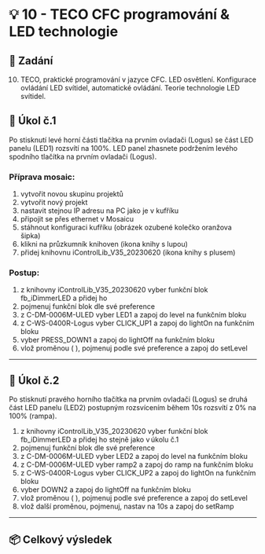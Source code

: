 
# 💡 10 - TECO CFC programování & LED technologie

## 🎯 Zadání

10. TECO, praktické programování v jazyce CFC. LED osvětlení. Konfigurace ovládání LED svítidel, automatické ovládání. Teorie technologie LED svítidel. 

## 🧪 Úkol č.1
Po stisknutí levé horní části tlačítka na prvním ovladači (Logus) se část LED panelu (LED1) rozsvítí na 100%. LED panel zhasnete podržením levého spodního tlačítka na prvním ovladači (Logus). 

### Příprava mosaic: 

1. vytvořit novou skupinu projektů   
2. vytvořit nový projekt   
3. nastavit stejnou IP adresu na PC jako je v kufříku   
4. připojit se přes ethernet v Mosaicu   
5. stáhnout konfiguraci kufříku (obrázek ozubené kolečko oranžova šipka)    
6. klikni na průzkumník knihoven (ikona knihy s lupou)    
7. přidej knihovnu iControlLib_V35_20230620 (ikona knihy s plusem)   

### Postup:

1. z knihovny iControlLib_V35_20230620 vyber funkční blok fb_iDimmerLED a přidej ho  
2. pojmenuj funkční blok dle své preference  
3. z C-DM-0006M-ULED vyber LED1 a zapoj do level na funkčním bloku  
4. z C-WS-0400R-Logus vyber CLICK_UP1 a zapoj do lightOn na funkčním bloku  
5. vyber PRESS_DOWN1 a zapoj do lightOff na funkčním bloku  
6. vlož proměnou ( ), pojmenuj podle své preference a zapoj do setLevel  

---

## 🧪 Úkol č.2
Po stisknutí pravého horního tlačítka na prvním ovladači (Logus) se druhá část LED panelu (LED2) postupným rozsvícením během 10s rozsvítí z 0% na 100% (rampa).

1. z knihovny iControlLib_V35_20230620 vyber funkční blok fb_iDimmerLED a přidej ho stejně jako v úkolu č.1  
2. pojmenuj funkční blok dle své preference  
3. z C-DM-0006M-ULED vyber LED2 a zapoj do level na funkčním bloku  
4. z C-DM-0006M-ULED vyber ramp2 a zapoj do ramp na funkčním bloku  
5. z C-WS-0400R-Logus vyber CLICK_UP2 a zapoj do lightOn na funkčním bloku  
6. vyber DOWN2 a zapoj do lightOff na funkčním bloku  
7. vlož proměnou ( ), pojmenuj podle své preference a zapoj do setLevel  
8. vlož další proměnou, pojmenuj, nastav na 10s a zapoj do setRamp  

---

## 📦 Celkový výsledek
